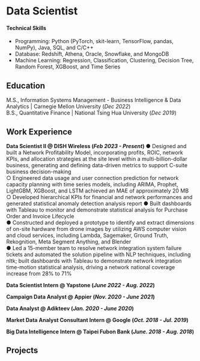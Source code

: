 # Data Scientist

#### Technical Skills
- Programming: Python (PyTorch, skit-learn, TensorFlow, pandas, NumPy), Java, SQL, and C/C++
- Database: Redshift, Athena, Oracle, Snowflake, and MongoDB
- Machine Learning: Regression, Classification, Clustering, Decision Tree, Random Forest, XGBoost, and Time Series

## Education
M.S., Information Systems Management - Business Intelligence & Data Analytics | Carnegie Mellon University (_Dec 2022_) <br>
B.S., Quantitative Finance | National Tsing Hua University (_Dec 2019_)

## Work Experience 
**Data Scientist II @ DISH Wireless (_Feb 2023 - Present_)**
● Designed and built a Network Profitability Model, incorporating profits, ROIC, network KPIs, and allocation strategies at the site level within a multi-billion-dollar business, generating and defining data-driven metrics to support C-suite business decision-making <br>
<emsp>○ Engineered data usage and user connection prediction for network capacity planning with time series models, including ARIMA, Prophet, LightGBM, XGBoost, and LSTM achieved an MAE of approximately 20 MB<br>
<emsp>○ Developed hierarchical KPIs for financial and network performances and generated statistical anomaly detection analysis report ● Built dashboards with Tableau to monitor and demonstrate statistical analysis for Purchase Order and Invoice Lifecycle<br>
● Constructed and deployed a prototype to identify and extract dimensions of on-site hardware from drone images by utilizing AWS computer vision and cloud services, including Lambda, Sagemaker, Ground Truth, Rekognition, Meta Segment Anything, and Blender<br> 
● Led a 15-member team to resolve network integration system failure tickets and automated the solution pipeline with NLP techniques, including nltk; built dashboards with Tableau to demonstrate network integration time-motion statistical analysis, driving a network national coverage increase from 28% to 71%<br>

**Data Scientist Intern @ Yapstone (_June 2022 - Aug. 2022_)**

**Campaign Data Analyst @ Appier (_Nov. 2020 - June 2021_)**

**Data Analyst @ Adikteev (_Jan. 2020 - June 2020_)**

**Market Data Analyst Consultant Intern @ Google (_Oct. 2018 - Jul. 2019_)**

**Big Data Intelligence Intern @ Taipei Fubon Bank (_June. 2018 - Aug. 2018_)**

## Projects
